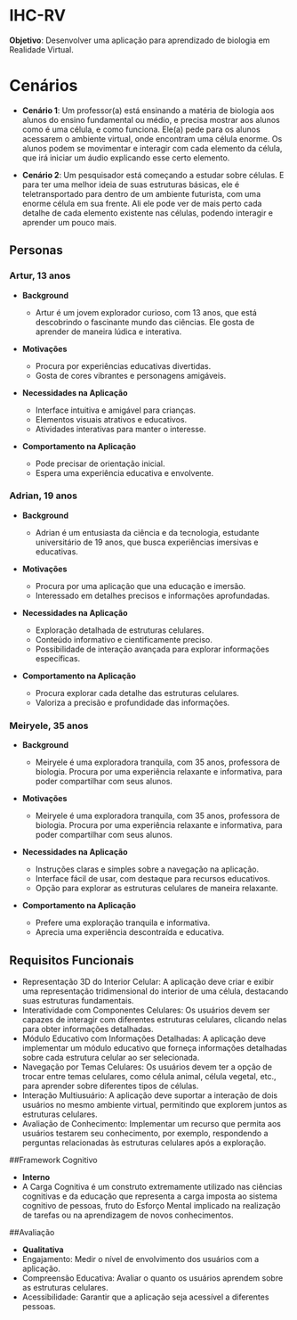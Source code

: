 # IHC-RV

**Objetivo**: Desenvolver uma aplicação para aprendizado de biologia em Realidade Virtual.

# Cenários

- **Cenário 1**: Um professor(a) está ensinando a matéria de biologia aos alunos do ensino fundamental ou médio, e precisa mostrar aos alunos como é uma célula, e como funciona. Ele(a) pede para os alunos acessarem o ambiente virtual, onde encontram uma célula enorme. Os alunos podem se movimentar e interagir com cada elemento da célula, que irá iniciar um áudio explicando esse certo elemento.

- **Cenário 2**: Um pesquisador está começando a estudar sobre células. E para ter uma melhor ideia de suas estruturas básicas, ele é teletransportado para dentro de um ambiente futurista, com uma enorme célula em sua frente. Ali ele pode ver de mais perto cada detalhe de cada elemento existente nas células, podendo interagir e aprender um pouco mais.

## Personas

### Artur, 13 anos

- **Background**
  - Artur é um jovem explorador curioso, com 13 anos, que está descobrindo o fascinante mundo das ciências. Ele gosta de aprender de maneira lúdica e interativa.
 
- **Motivações**
  - Procura por experiências educativas divertidas.
  - Gosta de cores vibrantes e personagens amigáveis.

- **Necessidades na Aplicação**
  - Interface intuitiva e amigável para crianças.
  - Elementos visuais atrativos e educativos.
  - Atividades interativas para manter o interesse.

- **Comportamento na Aplicação**
  - Pode precisar de orientação inicial.
  - Espera uma experiência educativa e envolvente.

### Adrian, 19 anos

- **Background**
  - Adrian é um entusiasta da ciência e da tecnologia, estudante universitário de 19 anos, que busca experiências imersivas e educativas.
 
- **Motivações**
  - Procura por uma aplicação que una educação e imersão.
  - Interessado em detalhes precisos e informações aprofundadas.

- **Necessidades na Aplicação**
  - Exploração detalhada de estruturas celulares.
  - Conteúdo informativo e cientificamente preciso.
  - Possibilidade de interação avançada para explorar informações específicas.

- **Comportamento na Aplicação**
  - Procura explorar cada detalhe das estruturas celulares.
  - Valoriza a precisão e profundidade das informações.
 
### Meiryele, 35 anos

- **Background**
  - Meiryele é uma exploradora tranquila, com 35 anos, professora de biologia. Procura por uma experiência relaxante e informativa, para poder compartilhar com seus alunos.
 
- **Motivações**
  - Meiryele é uma exploradora tranquila, com 35 anos, professora de biologia. Procura por uma experiência relaxante e informativa, para poder compartilhar com seus alunos.

- **Necessidades na Aplicação**
  - Instruções claras e simples sobre a navegação na aplicação.
  - Interface fácil de usar, com destaque para recursos educativos.
  - Opção para explorar as estruturas celulares de maneira relaxante.

- **Comportamento na Aplicação**
  - Prefere uma exploração tranquila e informativa.
  - Aprecia uma experiência descontraída e educativa.
 
## Requisitos Funcionais

- Representação 3D do Interior Celular:  A aplicação deve criar e exibir uma representação tridimensional do interior de uma célula, destacando suas estruturas fundamentais.
- Interatividade com Componentes Celulares: Os usuários devem ser capazes de interagir com diferentes estruturas celulares, clicando nelas para obter informações detalhadas.
- Módulo Educativo com Informações Detalhadas: A aplicação deve implementar um módulo educativo que forneça informações detalhadas sobre cada estrutura celular ao ser selecionada.
- Navegação por Temas Celulares: Os usuários devem ter a opção de trocar entre temas celulares, como célula animal, célula vegetal, etc., para aprender sobre diferentes tipos de células.
- Interação Multiusuário: A aplicação deve suportar a interação de dois usuários no mesmo ambiente virtual, permitindo que explorem juntos as estruturas celulares.
- Avaliação de Conhecimento: Implementar um recurso que permita aos usuários testarem seu conhecimento, por exemplo, respondendo a perguntas relacionadas às estruturas celulares após a exploração.

##Framework Cognitivo

- **Interno**
- A Carga Cognitiva é um construto extremamente utilizado nas ciências cognitivas e da educação que representa a carga imposta ao sistema cognitivo de pessoas, fruto do Esforço Mental implicado na realização de tarefas ou na aprendizagem de novos conhecimentos.

##Avaliação

- **Qualitativa**
- Engajamento: Medir o nível de envolvimento dos usuários com a aplicação.
- Compreensão Educativa: Avaliar o quanto os usuários aprendem sobre as estruturas celulares.
- Acessibilidade: Garantir que a aplicação seja acessível a diferentes pessoas.
